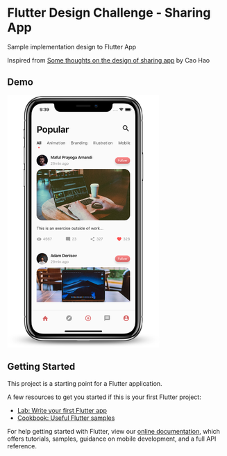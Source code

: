 # Flutter Design Challenge - Sharing App

Sample implementation design to Flutter App

Inspired from [Some thoughts on the design of sharing app](https://dribbble.com/shots/6658438-Some-thoughts-on-the-design-of-sharing-app) by Cao Hao

## Demo

<img height="580px" width="350px" src="https://raw.githubusercontent.com/maful/flutter_design-sharing-app/master/screens/iphoneX.png">

## Getting Started

This project is a starting point for a Flutter application.

A few resources to get you started if this is your first Flutter project:

- [Lab: Write your first Flutter app](https://flutter.dev/docs/get-started/codelab)
- [Cookbook: Useful Flutter samples](https://flutter.dev/docs/cookbook)

For help getting started with Flutter, view our
[online documentation](https://flutter.dev/docs), which offers tutorials,
samples, guidance on mobile development, and a full API reference.
